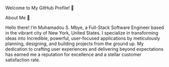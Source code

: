 Welcome to My GitHub Profile! 👋

About Me 🚀

Hello there! I’m Muhamadou S. Mbye, a Full-Stack Software Engineer based in the vibrant city of New York, United States. I specialize in transforming ideas into Incredible, powerful, user-focused applications by meticulously planning, designing, and building projects from the ground up. My dedication to crafting user experiences and delivering beyond expectations has earned me a reputation for excellence and a stellar customer satisfaction rate.
